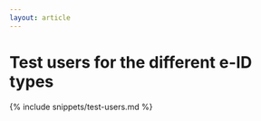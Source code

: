 ```yaml
---
layout: article
---
```


# Test users for the different e-ID types

{% include snippets/test-users.md %}
